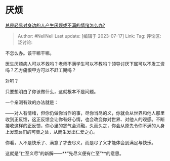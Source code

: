 # 厌烦

[总是轻易对身边的人产生厌烦或不满的情绪怎么办?](https://www.zhihu.com/question/41448522/answer/3118179218)

> Author: #NellNell
> Last update: [编辑于 2023-07-17]
> Link:
> Tag:
> 评论区:
> 泛讨论:

不怎么办。该干嘛干嘛。

医生厌烦病人可以不救吗？老师不满学生可以不教吗？领导讨厌下属可以不发工资吗？乙方痛恨甲方可以不赶工期吗？

对吧？

只要想明白了你该做什么，这就根本不是问题。

一个亲测有效的办法就是：

——对人有情绪，但你仍做你当作的事，尽你当尽的义，你就会从世界和他人那里收到正反馈，这正反馈会让你有好心情，也会改变你对世界、对他人的观感。不断接收这样的正反馈，你心里的怨气会消融，久而久之，你会从原先令你不满的人身上发现ta们的可贵之处，从而生发出仁爱之心。

你看，人不是快乐了、满意了才去尽义，而是尽了义才能体会到满足与快乐。

这就是“仁至义尽”的新解——**“先尽义便有仁至”**的意思。

